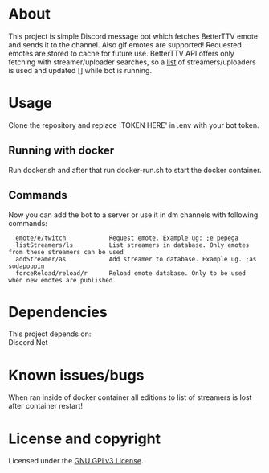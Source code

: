 # About
This project is simple Discord message bot which fetches BetterTTV emote and sends it to the channel.
Also gif emotes are supported! Requested emotes are stored to cache for future use. BetterTTV API offers only
fetching with streamer/uploader searches, so a [list](/app/streamers.json) of streamers/uploaders is used and updated [] while bot is running.

# Usage
Clone the repository and replace 'TOKEN HERE' in .env with your bot token. 

## Running with docker
Run docker.sh and after that run docker-run.sh to start the docker container.

## Commands

Now you can add the bot to a server or use it in dm channels with following commands:

```
  emote/e/twitch            Request emote. Example ug: ;e pepega
  listStreamers/ls          List streamers in database. Only emotes from these streamers can be used
  addStreamer/as            Add streamer to database. Example ug. ;as sodapoppin
  forceReload/reload/r      Reload emote database. Only to be used when new emotes are published.
```

# Dependencies
This project depends on:  
    Discord.Net
    
# Known issues/bugs
When ran inside of docker container all editions to list of streamers is lost after container restart!

# License and copyright

Licensed under the [GNU GPLv3 License](LICENSE).
